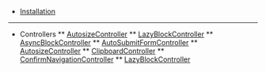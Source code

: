 <!-- docs/_sidebar.md -->
* [Installation](/)
---
* Controllers
** [AutosizeController](./controllers/autosize_controller.md)
** [LazyBlockController](./controllers/lazy_block_controller.md)
** [AsyncBlockController](./controllers/async_block_controller.md)
** [AutoSubmitFormController](./controllers/auto_submit_form_controller.md)
** [AutosizeController](./controllers/autosize_controller.md)
** [ClipboardController](./controllers/clipboard_controller.md)
** [ConfirmNavigationController](./controllers/confirm_navigation_controller.md)
** [LazyBlockController](./controllers/lazy_block_controller.md)
